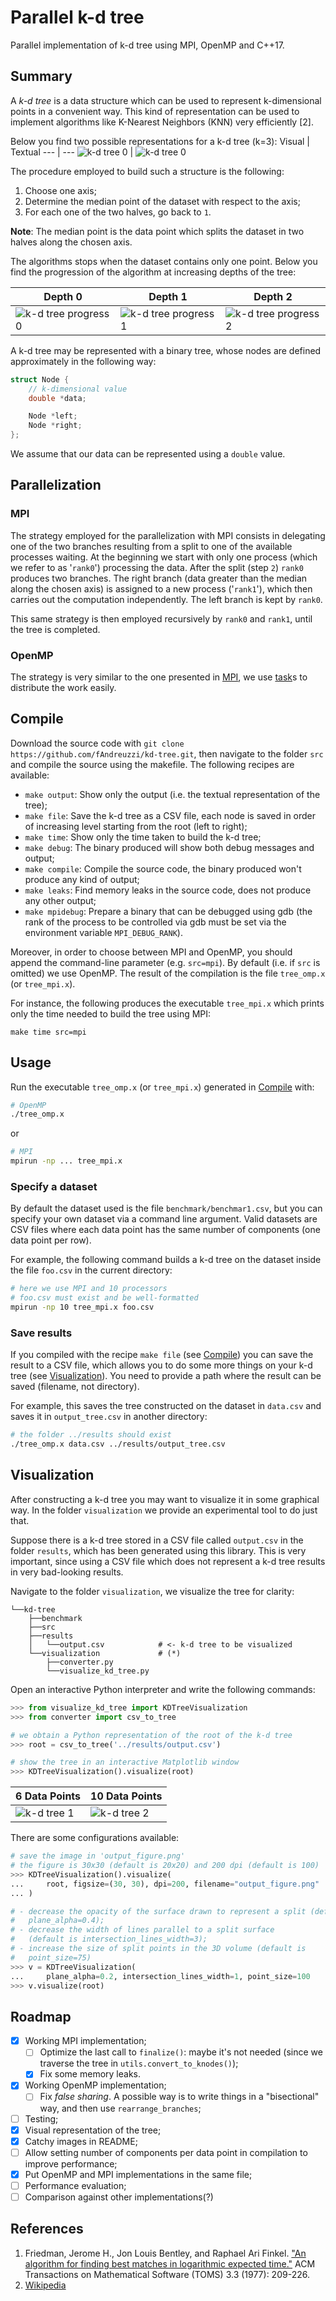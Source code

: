 # Parallel k-d tree

Parallel implementation of k-d tree using MPI, OpenMP and C++17.

## Summary

A _k-d tree_ is a data structure which can be used to represent k-dimensional
points in a convenient way. This kind of representation can be used to implement
algorithms like K-Nearest Neighbors (KNN) very efficiently [2].

Below you find two possible representations for a k-d tree (k=3):
Visual | Textual
--- | ---
![k-d tree 0](res/kd_tree_img0.png) | ![k-d tree 0](res/kd_tree_img0_textual.png)

The procedure employed to build such a structure is the following:

1. Choose one axis;
2. Determine the median point of the dataset with respect to the axis;
3. For each one of the two halves, go back to `1`.

**Note**: The median point is the data point which splits the dataset in two
halves along the chosen axis.

The algorithms stops when the dataset contains only one point. Below you find
the progression of the algorithm at increasing depths of the tree:

| Depth 0                                               | Depth 1                                               | Depth 2                                               |
| ----------------------------------------------------- | ----------------------------------------------------- | ----------------------------------------------------- |
| ![k-d tree progress 0](res/kd_tree_progress_img0.png) | ![k-d tree progress 1](res/kd_tree_progress_img1.png) | ![k-d tree progress 2](res/kd_tree_progress_img2.png) |

A k-d tree may be represented with a binary tree, whose nodes
are defined approximately in the following way:

```cpp
struct Node {
    // k-dimensional value
    double *data;

    Node *left;
    Node *right;
};
```

We assume that our data can be represented using a `double` value.

## Parallelization

### MPI

The strategy employed for the parallelization with MPI consists in delegating
one of the two branches resulting from a split to one of the available processes
waiting. At the beginning we start with only one process (which we refer to as
'`rank0`') processing the data. After the split (step `2`) `rank0` produces two
branches. The right branch (data greater than the median along the chosen axis)
is assigned to a new process ('`rank1`'), which then carries out the computation
independently. The left branch is kept by `rank0`.

This same strategy is then employed recursively by `rank0` and `rank1`, until
the tree is completed.

### OpenMP

The strategy is very similar to the one presented in [MPI](#mpi), we use
[task](https://www.openmp.org/wp-content/uploads/sc15-openmp-CT-MK-tasking.pdf)s
to distribute the work easily.

## Compile

Download the source code with `git clone https://github.com/fAndreuzzi/kd-tree.git`,
then navigate to the folder `src` and compile the source using the makefile.
The following recipes are available:

- `make output`: Show only the output (i.e. the textual representation of the
  tree);
- `make file`: Save the k-d tree as a CSV file, each node is saved in order of
  increasing level starting from the root (left to right);
- `make time`: Show only the time taken to build the k-d tree;
- `make debug`: The binary produced will show both debug messages and output;
- `make compile`: Compile the source code, the binary produced won't produce any
  kind of output;
- `make leaks`: Find memory leaks in the source code, does not produce any other
  output;
- `make mpidebug`: Prepare a binary that can be debugged using gdb (the rank
  of the process to be controlled via gdb must be set via the environment
  variable `MPI_DEBUG_RANK`).

Moreover, in order to choose between MPI and OpenMP, you should append the
command-line parameter (e.g. `src=mpi`). By default (i.e. if `src` is omitted)
we use OpenMP. The result of the compilation is the file `tree_omp.x` (or
`tree_mpi.x`).

For instance, the following produces the executable `tree_mpi.x` which prints
only the time needed to build the tree using MPI:

```
make time src=mpi
```

## Usage

Run the executable `tree_omp.x` (or `tree_mpi.x`) generated in
[Compile](#compile) with:

```bash
# OpenMP
./tree_omp.x
```

or

```bash
# MPI
mpirun -np ... tree_mpi.x
```

### Specify a dataset

By default the dataset used is the file `benchmark/benchmar1.csv`, but you can
specify your own dataset via a command line argument. Valid datasets are CSV
files where each data point has the same number of components (one data point
per row).

For example, the following command builds a k-d tree on the dataset inside the
file `foo.csv` in the current directory:

```bash
# here we use MPI and 10 processors
# foo.csv must exist and be well-formatted
mpirun -np 10 tree_mpi.x foo.csv
```

### Save results

If you compiled with the recipe `make file` (see [Compile](#compile)) you can
save the result to a CSV file, which allows you to do some more things on your
k-d tree (see [Visualization](#visualization)). You need to provide a path
where the result can be saved (filename, not directory).

For example, this saves the tree constructed on the dataset in `data.csv` and
saves it in `output_tree.csv` in another directory:

```bash
# the folder ../results should exist
./tree_omp.x data.csv ../results/output_tree.csv
```

## Visualization

After constructing a k-d tree you may want to visualize it in some graphical
way. In the folder `visualization` we provide an experimental tool to do just
that.

Suppose there is a k-d tree stored in a CSV file called `output.csv` in the
folder `results`, which has been generated using this library. This is very
important, since using a CSV file which does not represent a k-d tree results
in very bad-looking results.

Navigate to the folder `visualization`, we visualize the tree for clarity:

```
└──kd-tree
    ├──benchmark
    ├──src
    ├──results
    │   └──output.csv            # <- k-d tree to be visualized
    └──visualization             # (*)
        ├──converter.py
        └──visualize_kd_tree.py
```

Open an interactive Python interpreter and write the following commands:

```python
>>> from visualize_kd_tree import KDTreeVisualization
>>> from converter import csv_to_tree

# we obtain a Python representation of the root of the k-d tree
>>> root = csv_to_tree('../results/output.csv')

# show the tree in an interactive Matplotlib window
>>> KDTreeVisualization().visualize(root)
```

| 6 Data Points                       | 10 Data Points                      |
| ----------------------------------- | ----------------------------------- |
| ![k-d tree 1](res/kd_tree_img1.png) | ![k-d tree 2](res/kd_tree_img2.png) |

There are some configurations available:

```python
# save the image in 'output_figure.png'
# the figure is 30x30 (default is 20x20) and 200 dpi (default is 100)
>>> KDTreeVisualization().visualize(
...     root, figsize=(30, 30), dpi=200, filename="output_figure.png"
... )

# - decrease the opacity of the surface drawn to represent a split (default is
#   plane_alpha=0.4);
# - decrease the width of lines parallel to a split surface
#   (default is intersection_lines_width=3);
# - increase the size of split points in the 3D volume (default is
#   point_size=75)
>>> v = KDTreeVisualization(
...     plane_alpha=0.2, intersection_lines_width=1, point_size=100
>>> v.visualize(root)
```

## Roadmap

- [x] Working MPI implementation;
  - [ ] Optimize the last call to `finalize()`: maybe it's not needed (since we traverse the tree in `utils.convert_to_knodes()`);
  - [x] Fix some memory leaks.
- [x] Working OpenMP implementation;
  - [ ] Fix _false sharing_. A possible way is to write things in a "bisectional" way, and then use `rearrange_branches`;
- [ ] Testing;
- [x] Visual representation of the tree;
- [x] Catchy images in README;
- [ ] Allow setting number of components per data point in compilation to improve performance;
- [x] Put OpenMP and MPI implementations in the same file;
- [ ] Performance evaluation;
- [ ] Comparison against other implementations(?)

## References

1. Friedman, Jerome H., Jon Louis Bentley, and Raphael Ari Finkel. ["An algorithm for finding best matches in logarithmic expected time."](https://homes.di.unimi.it/righini/Didattica/AlgoritmiEuristici/MaterialeAE/Friedman%20k-d%20trees.pdf) ACM Transactions on Mathematical Software (TOMS) 3.3 (1977): 209-226.
2. [Wikipedia](https://en.wikipedia.org/wiki/K-d_tree)
